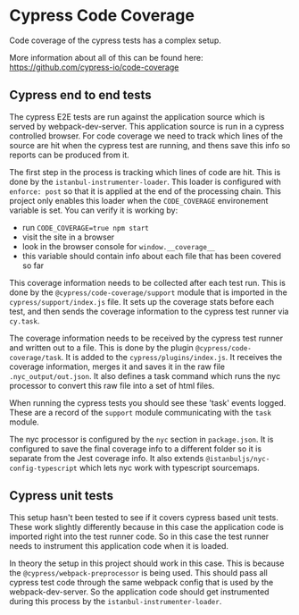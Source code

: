 # Cypress Code Coverage

Code coverage of the cypress tests has a complex setup.

More information about all of this can be found here: https://github.com/cypress-io/code-coverage

## Cypress end to end tests

The cypress E2E tests are run against the application source which is served by webpack-dev-server. This application source is run in a cypress controlled browser. For code coverage we need to track which lines of the source are hit when the cypress test are running, and thens save this info so reports can be produced from it.

The first step in the process is tracking which lines of code are hit. This is done by the `istanbul-instrumenter-loader`. This loader is configured with `enforce: post` so that it is applied at the end of the processing chain. This project only enables this loader when the `CODE_COVERAGE` environement variable is set. You can verify it is working by:
- run `CODE_COVERAGE=true npm start`
- visit the site in a browser
- look in the browser console for `window.__coverage__`
- this variable should contain info about each file that has been covered so far

This coverage information needs to be collected after each test run. This is done by the `@cypress/code-coverage/support` module that is imported in the `cypress/support/index.js` file. It sets up the coverage stats before each test, and then sends the coverage information to the cypress test runner via `cy.task`.

The coverage information needs to be received by the cypress test runner and written out to a file. This is done by the plugin `@cypress/code-coverage/task`. It is added to the `cypress/plugins/index.js`. It receives the coverage information, merges it and saves it in the raw file `.nyc_output/out.json`. It also defines a task command which runs the nyc processor to convert this raw file into a set of html files.

When running the cypress tests you should see these 'task' events logged. These are a record of the `support` module communicating with the `task` module.

The nyc processor is configured by the `nyc` section in `package.json`. It is configured to save the final coverage info to a different folder so it is separate from the Jest coverage info. It also extends  `@istanbuljs/nyc-config-typescript` which lets nyc work with typescript sourcemaps.

## Cypress unit tests

This setup hasn't been tested to see if it covers cypress based unit tests. These work slightly differently because in this case the application code is imported right into the test runner code. So in this case the test runner needs to instrument this application code when it is loaded.

In theory the setup in this project should work in this case. This is because the `@cypress/webpack-preprocessor` is being used. This should pass all cypress test code through the same webpack config that is used by the webpack-dev-server. So the application code should get instrumented during this process by the `istanbul-instrumenter-loader`.
